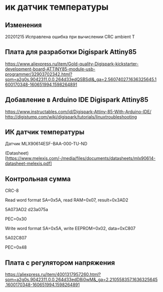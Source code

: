# ик датчик температуры

## Изменения

20201215 Исправлена ошибка при вычислении CRC ambient T

## Плата для разработки Digispark Attiny85

https://www.aliexpress.ru/item/Gold-quality-Digispark-kickstarter-development-board-ATTINY85-module-usb-programmer/32903702342.html?spm=a2g0s.9042311.0.0.264d33edQSBSdl&_ga=2.56074027.1636325645.1600170348-160651994.1598264891

## Добавление в Arduino IDE Digispark Attiny85

https://www.instructables.com/id/Digispark-Attiny-85-With-Arduino-IDE/
http://digistump.com/wiki/digispark/tutorials/linuxtroubleshooting

## ИК датчик температуры

Датчик MLX90614ESF-BAA-000-TU-ND

(Datasheet)[https://www.melexis.com/-/media/files/documents/datasheets/mlx90614-datasheet-melexis.pdf]

## Контрольная сумма

CRC-8

Read word format SA=0x5A, read RAM=0x07, result=0x3AD2

5A073AD2
d23a075a

PEC=0x30

Write word format SA=0x5A, write EEPROM=0x02, data=0xC807

5A02C807

PEC=0x48

## Плата с регулятором напряжения

https://aliexpress.ru/item/4001317957260.html?spm=a2g0s.9042311.0.0.264d33edD8i0wM&_ga=2.210558357.1636325645.1600170348-160651994.1598264891

